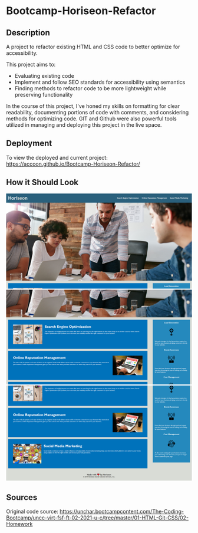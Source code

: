 # Bootcamp-Horiseon-Refactor
## Description

A project to refactor existing HTML and CSS code to better optimize for accessibility.

This project aims to:
- Evaluating existing code
- Implement and follow SEO standards for accessibility using semantics
- Finding methods to refactor code to be more lightweight while preserving functionality

In the course of this project, I've honed my skills on formatting for clear readability, documenting portions of code with comments, and considering methods for optimizing code. GIT and Github were also powerful tools utilized in managing and deploying this project in the live space.

## Deployment
To view the deployed and current project: https://accoon.github.io/Bootcamp-Horiseon-Refactor/

## How it Should Look
![first screenshot](./assets/images/screenshot-1.png)
![second screenshot](./assets/images/screenshot-2.png)
![third screenshot](./assets/images/screenshot-3.png)

## Sources
Original code source: https://unchar.bootcampcontent.com/The-Coding-Bootcamp/uncc-virt-fsf-ft-02-2021-u-c/tree/master/01-HTML-Git-CSS/02-Homework